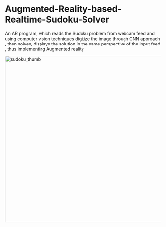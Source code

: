 # Augmented-Reality-based-Realtime-Sudoku-Solver
An AR program, which reads the Sudoku problem from webcam feed and using computer vision techniques digitize the image through CNN approach , then solves, displays the solution in the same perspective of the input feed , thus implementing Augmented reality

<img width="537" alt="sudoku_thumb" src="https://user-images.githubusercontent.com/38394431/84931343-4be28f00-b0f0-11ea-9279-c3c7e7cdbbf8.PNG">

